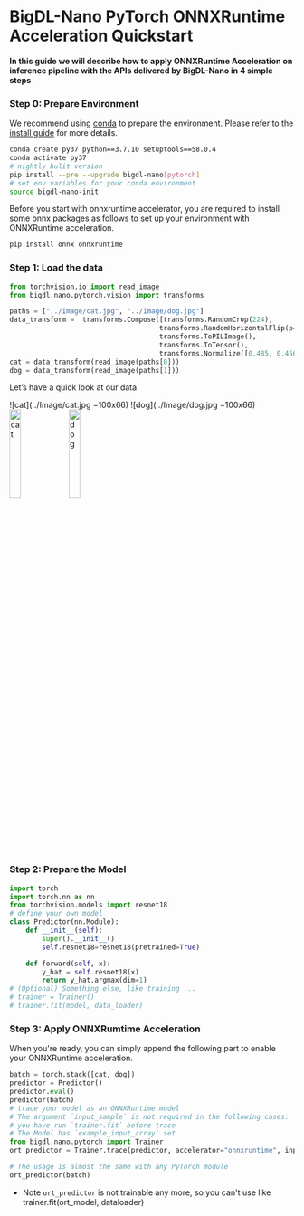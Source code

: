 # BigDL-Nano PyTorch ONNXRuntime Acceleration Quickstart

**In this guide we will describe how to apply ONNXRuntime Acceleration on inference pipeline with the APIs delivered by BigDL-Nano in 4 simple steps**

### **Step 0: Prepare Environment**
We recommend using [conda](https://docs.conda.io/projects/conda/en/latest/user-guide/install/) to prepare the environment. Please refer to the [install guide](../../UserGuide/python.md) for more details.

```bash
conda create py37 python==3.7.10 setuptools==58.0.4
conda activate py37
# nightly bulit version
pip install --pre --upgrade bigdl-nano[pytorch]
# set env variables for your conda environment
source bigdl-nano-init
```

Before you start with onnxruntime accelerator, you are required to install some onnx packages as follows to set up your environment with ONNXRuntime acceleration.
```bash
pip install onnx onnxruntime
```
### **Step 1: Load the data**
```python
from torchvision.io import read_image
from bigdl.nano.pytorch.vision import transforms

paths = ["../Image/cat.jpg", "../Image/dog.jpg"]
data_transform =  transforms.Compose([transforms.RandomCrop(224),
                                     transforms.RandomHorizontalFlip(p=0.3),
                                     transforms.ToPILImage(),
                                     transforms.ToTensor(),
                                     transforms.Normalize([0.485, 0.456, 0.406], [0.229, 0.224, 0.225])])
cat = data_transform(read_image(paths[0]))
dog = data_transform(read_image(paths[1]))
```
Let’s have a quick look at our data<br>

![cat](../Image/cat.jpg =100x66)
![dog](../Image/dog.jpg =100x66)
<img src="../../../_images/cat.jpg" width="20%" height="20%" alt="cat" align=center />
<img src="../../../_images/dog.jpg" width="20%" height="20%" alt="dog" align=center />

### **Step 2: Prepare the Model**
```python
import torch
import torch.nn as nn
from torchvision.models import resnet18
# define your own model
class Predictor(nn.Module):
    def __init__(self):
        super().__init__()
        self.resnet18=resnet18(pretrained=True)

    def forward(self, x):
        y_hat = self.resnet18(x)
        return y_hat.argmax(dim=1)
# (Optional) Something else, like training ...
# trainer = Trainer()
# trainer.fit(model, data_loader)
```

### **Step 3: Apply ONNXRumtime Acceleration**
When you're ready, you can simply append the following part to enable your ONNXRuntime acceleration.
```python
batch = torch.stack([cat, dog])
predictor = Predictor()
predictor.eval()
predictor(batch)
# trace your model as an ONNXRuntime model
# The argument `input_sample` is not required in the following cases:
# you have run `trainer.fit` before trace
# The Model has `example_input_array` set
from bigdl.nano.pytorch import Trainer
ort_predictor = Trainer.trace(predictor, accelerator="onnxruntime", input_sample=batch)

# The usage is almost the same with any PyTorch module
ort_predictor(batch)
```
- Note
    `ort_predictor` is not trainable any more, so you can't use like trainer.fit(ort_model, dataloader)